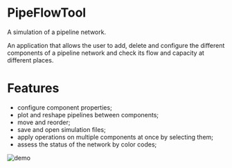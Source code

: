 # PipeFlowTool
A simulation of a pipeline network.

An application that allows the user to add, delete and configure the different components of a pipeline network and check its flow and capacity at different places.

# Features

- configure component properties;
- plot and reshape pipelines between components;
- move and reorder;
- save and open simulation files;
- apply operations on multiple components at once by selecting them;
- assess the status of the network by color codes;

![demo](https://cloud.githubusercontent.com/assets/10689151/22399055/97ac04d2-e594-11e6-9599-be8e32d5508a.png)
